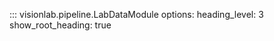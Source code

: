 ::: visionlab.pipeline.LabDataModule
    options:
      heading_level: 3
      show_root_heading: true